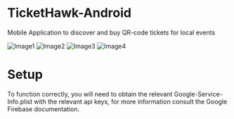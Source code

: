 # TicketHawk-Android
Mobile Application to discover and buy QR-code tickets for local events

![Image1](https://lh3.googleusercontent.com/KjNIY0QJMuZZIDdfp3efSczO9G5CozAzF0-x84mybmeakBmuO8IS9s4wog3LijSxTw=w720-h310-rw)
![Image2](https://lh3.googleusercontent.com/6jV032uDLe22vPchTG0ybPZjanOqlvUZ8mKEEeNL7YHObRoQQo6FTyDxvrZkUFUYqY4=w720-h310-rw)
![Image3](https://lh3.googleusercontent.com/T5jXdaGUsXoQgTFzHLHVaTSMIeXUxuXOWFeYgp73nYGGP9DsONWlmZacvzytxIe01ZSz=w720-h310-rw)
![Image4](https://lh3.googleusercontent.com/9WGfXw7TLNC7yp6uh_7w2rmct4QiGlqNiKQCWEtA0LDs-JXoSCk0q2allwN8doOHNw=w720-h310-rw)

# Setup
To function correctly, you will need to obtain the relevant Google-Service-Info.plist with the relevant api keys, for more information consult the Google Firebase documentation.
